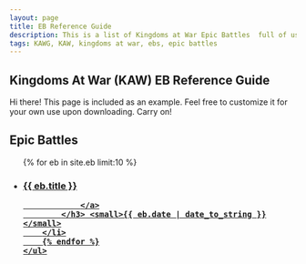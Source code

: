 ```yaml
---
layout: page
title: EB Reference Guide
description: This is a list of Kingdoms at War Epic Battles  full of usefule tips and instructions on how to beat them.
tags: KAWG, KAW, kingdoms at war, ebs, epic battles
---
```


## Kingdoms At War (KAW) EB Reference Guide

<p class="message">
    Hi there! This page is included as an example. Feel free to customize it for your own use upon downloading. Carry on!
</p>
<div class="related">
    <h2>Epic Battles</h2>
    <ul class="related-posts">
        {% for eb in site.eb limit:10 %}
        <li>
            <h3>
                <a href="{{ eb.url }}">
                {{ eb.title }}


                </a>
            </h3> <small>{{ eb.date | date_to_string }}</small>
        </li>
        {% endfor %}
    </ul>
</div>
